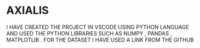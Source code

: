 # AXIALIS
I HAVE CREATED THE PROJECT IN VSCODE USING PYTHON LANGUAGE AND USED THE PYTHON LIBRARIES SUCH AS NUMPY , PANDAS , MATPLOTLIB .
FOR THE DATASET I HAVE USED A LINK FROM THE GITHUB
